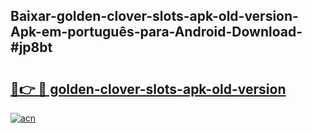 ## Baixar-golden-clover-slots-apk-old-version-Apk-em-português​-para-Android-Download-#jp8bt

# <h2><a href="https://ainizakaria.my?title=golden-clover-slots-apk-old-version&ref=20M">🔗👉 🔴 golden-clover-slots-apk-old-version</a></h2>

[![acn](https://github.com/user-attachments/assets/0f9c940e-d8b0-45ae-aac7-cd30a18b3e1c)](https://ainizakaria.my?title=golden-clover-slots-apk-old-version&ref=20M)

